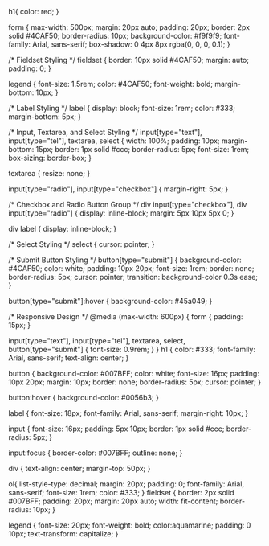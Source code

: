 
h1{
  color: red;
}

form {
  max-width: 500px;
  margin: 20px auto;
  padding: 20px;
  border: 2px solid #4CAF50;
  border-radius: 10px;
  background-color: #f9f9f9;
  font-family: Arial, sans-serif;
  box-shadow: 0 4px 8px rgba(0, 0, 0, 0.1);
}

/* Fieldset Styling */
fieldset {
  border: 10px solid #4CAF50;
  margin: auto;
  padding: 0;
}

legend {
  font-size: 1.5rem;
  color: #4CAF50;
  font-weight: bold;
  margin-bottom: 10px;
}

/* Label Styling */
label {
  display: block;
  font-size: 1rem;
  color: #333;
  margin-bottom: 5px;
}

/* Input, Textarea, and Select Styling */
input[type="text"],
input[type="tel"],
textarea,
select {
  width: 100%;
  padding: 10px;
  margin-bottom: 15px;
  border: 1px solid #ccc;
  border-radius: 5px;
  font-size: 1rem;
  box-sizing: border-box;
}

textarea {
  resize: none;
}

input[type="radio"],
input[type="checkbox"] {
  margin-right: 5px;
}

/* Checkbox and Radio Button Group */
div input[type="checkbox"],
div input[type="radio"] {
  display: inline-block;
  margin: 5px 10px 5px 0;
}

div label {
  display: inline-block;
}

/* Select Styling */
select {
  cursor: pointer;
}

/* Submit Button Styling */
button[type="submit"] {
  background-color: #4CAF50;
  color: white;
  padding: 10px 20px;
  font-size: 1rem;
  border: none;
  border-radius: 5px;
  cursor: pointer;
  transition: background-color 0.3s ease;
}

button[type="submit"]:hover {
  background-color: #45a049;
}

/* Responsive Design */
@media (max-width: 600px) {
  form {
    padding: 15px;
  }

  input[type="text"],
  input[type="tel"],
  textarea,
  select,
  button[type="submit"] {
    font-size: 0.9rem;
  }
}
h1 {
  color: #333;
  font-family: Arial, sans-serif;
  text-align: center;
}

button {
  background-color: #007BFF;
  color: white;
  font-size: 16px;
  padding: 10px 20px;
  margin: 10px;
  border: none;
  border-radius: 5px;
  cursor: pointer;
}

button:hover {
  background-color: #0056b3;
}

label {
  font-size: 18px;
  font-family: Arial, sans-serif;
  margin-right: 10px;
}

input {
  font-size: 16px;
  padding: 5px 10px;
  border: 1px solid #ccc;
  border-radius: 5px;
}

input:focus {
  border-color: #007BFF;
  outline: none;
}

div {
  text-align: center;
  margin-top: 50px;
}

ol{
  list-style-type: decimal;
  margin: 20px;
  padding: 0;
  font-family: Arial, sans-serif;
  font-size: 1rem;
  color: #333;
}
fieldset {
  border: 2px solid #007BFF;
  padding: 20px;
  margin: 20px auto;
  width: fit-content;
  border-radius: 10px;
}

legend {
  font-size: 20px;
  font-weight: bold;
  color:aquamarine;
  padding: 0 10px;
  text-transform: capitalize;
}
